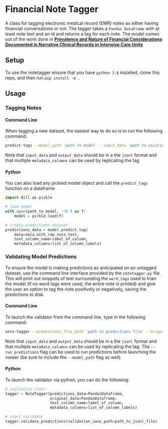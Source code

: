 # Financial Note Tagger
A class for tagging electronic medical record (EMR) notes as either having financial conversations or not. The tagger takes a `Pandas DataFrame` with at least note text and an id and returns a tag for each note. The model comes out of the work done in [**Prevalence and Nature of Financial Considerations Documented in Narrative Clinical Records in Intensive Care Units**](https://jamanetwork.com/journals/jamanetworkopen/fullarticle/2712180?resultClick=3)

## Setup
To use the notetagger ensure that you have `python 3.6` installed, clone this repo, and then run `pip install -e .`

## Usage

### Tagging Notes

#### Command Line

When tagging a new dataset, the easiest way to do so is to run the following command:

```bash
predict-tags --model_path 'path to model' --input_data 'path to existing jsonl file' --output_data 'path to new jsonl file' --text_column_name 'name of column with raw text' --metadata_columns 'name of metadata column to include'
```

Note that `input_data` and `output_data` should be in a the `jsonl` format and that multiple `metadata_columns` can be used by replicating the tag

#### Python

You can also load any pickled model object and call the `predict_tags` function on a dataframe

```python
import dill as pickle

# load model
with open(path_to_model, 'rb') as f:
    model = pickle.load(f)

# create predictions dataset
predictions_data = model.predict_tag(
    data=data_with_raw_note_text,
    text_column_name=label_of_column,
    metadata_columns=list_of_column_labels)
```

### Validating Model Predictions

To ensure the model is making predictions as anticipated on an untagged dataset, use the command line interface provided by the `notetagger.py` file. This will print out snippets of text surrounding the `word_tags` used to trian the model (if no word tags were used, the entire note is printed) and give the user an option to tag the note positively or negatively, saving the predictions to disk.

#### Command Line

To launch the validator from the command line, type in the following command:

```bash
note-tagger --predictions_file_path 'path to predictions file' --original_file_path 'path to original dataset' --metadata_columns note_id --text_column_name text
```

Note that `input_data` and `output_data` should be in a the `jsonl` format and that multiple `metadata_columns` can be used by replicating the tag. The `--run_predictions` flag can be used to run predictions before launching the viewer (be sure to include the `--model_path` flag as well)

#### Python

To launch the validator via python, you can do the following:

```python
# initialize class
tagger = NoteTagger(predictions_data=PandasDataframe,
                    original_data=PandasDataframe,
                    text_column_name=label_of_column,
                    metadata_columns=list_of_column_labels)

# start validator
tagger.validate_predictions(validation_save_path=path_to_jsonl_file)
```
